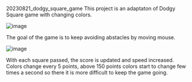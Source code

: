 20230821_dodgy_square_game
This project is an adaptaton of Dodgy Square game with changing colors.

![image](https://github.com/dawidwojt/Python/assets/99885611/c81911a2-e9b1-4ba8-9419-72c3196381b4)

The goal of the game is to keep avoiding abstacles by moving mouse.

![image](https://github.com/dawidwojt/Python/assets/99885611/4a40f07f-6b51-4d3b-a9c3-b48b860b72e5)

With each square passed, the score is updated and speed increased. 
Colors change every 5 points, above 150 points colors start to change few times a second so there it is more difficult to keep the game going.
